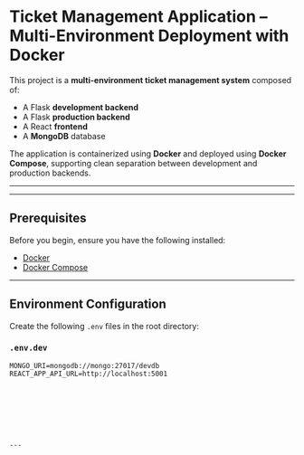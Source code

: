 
# Ticket Management Application – Multi-Environment Deployment with Docker

This project is a **multi-environment ticket management system** composed of:

-  A Flask **development backend**
-  A Flask **production backend**
-  A React **frontend**
- A **MongoDB** database

The application is containerized using **Docker** and deployed using **Docker Compose**, supporting clean separation between development and production backends.

---

---

## Prerequisites

Before you begin, ensure you have the following installed:

- [Docker](https://docs.docker.com/get-docker/)
- [Docker Compose](https://docs.docker.com/compose/install/)

---
## Environment Configuration

Create the following `.env` files in the root directory:

### `.env.dev`
```env
MONGO_URI=mongodb://mongo:27017/devdb
REACT_APP_API_URL=http://localhost:5001




  



---


